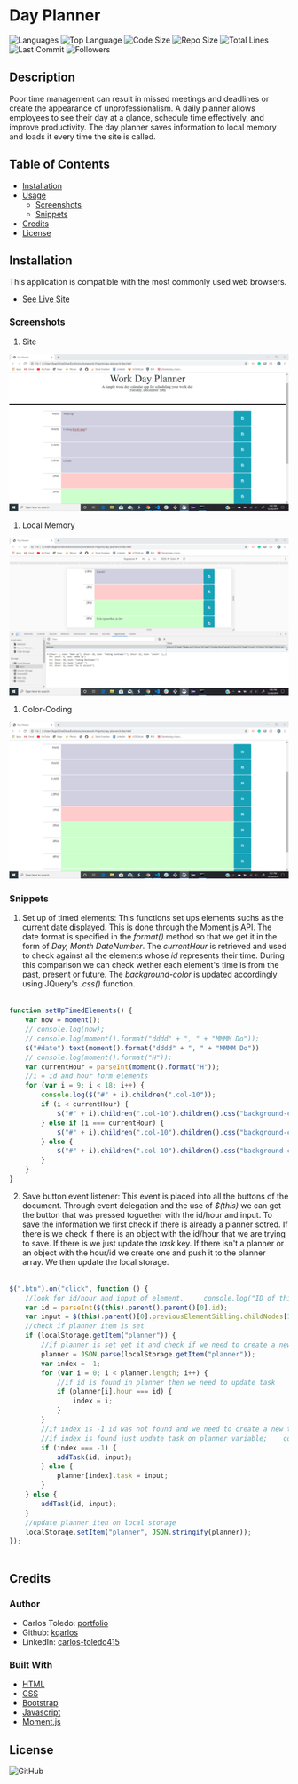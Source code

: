 # Day Planner

  ![Languages](https://img.shields.io/github/languages/count/kqarlos/day-planner)
  ![Top Language](https://img.shields.io/github/languages/top/kqarlos/day-planner)
  ![Code Size](https://img.shields.io/github/languages/code-size/kqarlos/day-planner)
  ![Repo Size](https://img.shields.io/github/repo-size/kqarlos/day-planner)
  ![Total Lines](https://img.shields.io/tokei/lines/github/kqarlos/day-planner)
  ![Last Commit](https://img.shields.io/github/last-commit/kqarlos/day-planner)
  ![Followers](https://img.shields.io/github/followers/kqarlos?style=social)


## Description

Poor time management can result in missed meetings and deadlines or create the appearance of unprofessionalism. A daily planner allows employees to see their day at a glance, schedule time effectively, and improve productivity. The day planner saves information to local memory and loads it every time the site is called.

## Table of Contents

* [Installation](#installation)
* [Usage](#usage)
    * [Screenshots](#screenshots)
    * [Snippets](#snippets)
* [Credits](#credits)
* [License](#license)


## Installation

This application is compatible with the most commonly used web browsers.

* [See Live Site](https://kqarlos.github.io/day-planner)

### Screenshots

1. Site 

![Site](assets/images/site-image.png)

1. Local Memory 

![Local Memory](assets/images/local-memory.png)

1. Color-Coding

![Color-coding](assets/images/color-coding.png)


### Snippets

1. Set up of timed elements: This functions set ups elements suchs as the current date displayed. This is done through the Moment.js API. The date format is specified in the _format()_ method so that we get it in the form of _Day, Month DateNumber_. The _currentHour_ is retrieved and used to check against all the elements whose _id_ represents their time. During this comparison we can check wether each element's time is from the past, present or future. The _background-color_ is updated accordingly using JQuery's _.css()_ function.

```javascript

function setUpTimedElements() {
    var now = moment();
    // console.log(now);
    // console.log(moment().format("dddd" + ", " + "MMMM Do"));
    $("#date").text(moment().format("dddd" + ", " + "MMMM Do"))
    // console.log(moment().format("H"));
    var currentHour = parseInt(moment().format("H"));
    //i = id and hour form elements
    for (var i = 9; i < 18; i++) {
        console.log($("#" + i).children(".col-10"));
        if (i < currentHour) {
            $("#" + i).children(".col-10").children().css("background-color", "rgb(208, 208, 225)");
        } else if (i === currentHour) {
            $("#" + i).children(".col-10").children().css("background-color", "rgb(255, 204, 204)");
        } else {
            $("#" + i).children(".col-10").children().css("background-color", "rgb(204, 255, 204)");
        }
    }
}

```

2. Save button event listener: This event is placed into all the buttons of the document. Through event delegation and the use of _$(this)_ we can get the button that was pressed toguether with the id/hour and input. To save the information we first check if there is already a planner sotred. If there is we check if there is an object with the id/hour that we are trying to save. If there is we just update the _task_ key. If there isn't a planner or an object with the hour/id we create one and push it to the planner array. We then update the local storage.

```javascript

$(".btn").on("click", function () {
    //look for id/hour and input of element.     console.log("ID of this: " +id);
    var id = parseInt($(this).parent().parent()[0].id);
    var input = $(this).parent()[0].previousElementSibling.childNodes[1].value;
    //check if planner item is set
    if (localStorage.getItem("planner")) {
        //if planner is set get it and check if we need to create a new task or update an existing one; console.log(planner);   
        planner = JSON.parse(localStorage.getItem("planner"));
        var index = -1;
        for (var i = 0; i < planner.length; i++) {
            //if id is found in planner then we need to update task
            if (planner[i].hour === id) {
                index = i;
            }
        }
        //if index is -1 id was not found and we need to create a new task to push
        //if index is found just update task on planner variable;    console.log("Index: " + index);
        if (index === -1) {
            addTask(id, input);
        } else {
            planner[index].task = input;
        }
    } else {
        addTask(id, input);
    }
    //update planner iten on local storage
    localStorage.setItem("planner", JSON.stringify(planner));
});
    
```

## Credits 

### Author

- Carlos Toledo: [portfolio](https://professional-portfolio2020.herokuapp.com/)
- Github: [kqarlos](https://www.github.com/kqarlos)
- LinkedIn: [carlos-toledo415](https://www.linkedin.com/in/carlos-toledo415/)

### Built With

* [HTML](https://developer.mozilla.org/en-US/docs/Web/HTML)
* [CSS](https://developer.mozilla.org/en-US/docs/Web/CSS)
* [Bootstrap](https://getbootstrap.com/)
* [Javascript](https://www.javascript.com/)
* [Moment.js](https://momentjs.com/docs/)

## License

![GitHub](https://img.shields.io/github/license/kqarlos/day-planner)